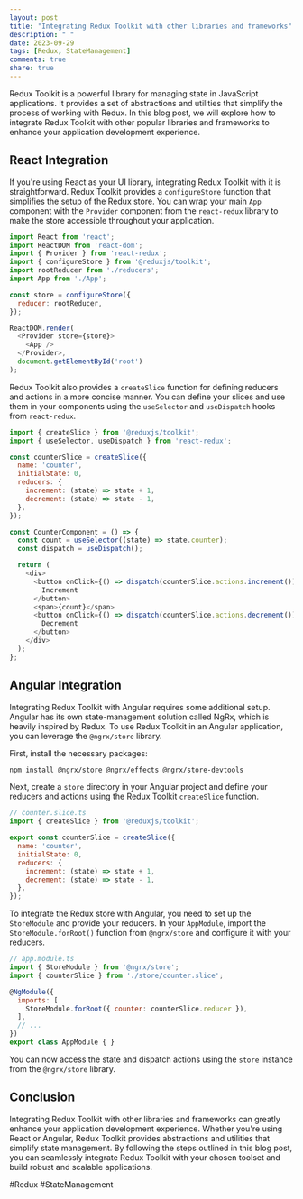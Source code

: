 ```yaml
---
layout: post
title: "Integrating Redux Toolkit with other libraries and frameworks"
description: " "
date: 2023-09-29
tags: [Redux, StateManagement]
comments: true
share: true
---
```


Redux Toolkit is a powerful library for managing state in JavaScript applications. It provides a set of abstractions and utilities that simplify the process of working with Redux. In this blog post, we will explore how to integrate Redux Toolkit with other popular libraries and frameworks to enhance your application development experience.

## React Integration

If you're using React as your UI library, integrating Redux Toolkit with it is straightforward. Redux Toolkit provides a `configureStore` function that simplifies the setup of the Redux store. You can wrap your main `App` component with the `Provider` component from the `react-redux` library to make the store accessible throughout your application.

```javascript
import React from 'react';
import ReactDOM from 'react-dom';
import { Provider } from 'react-redux';
import { configureStore } from '@reduxjs/toolkit';
import rootReducer from './reducers';
import App from './App';

const store = configureStore({
  reducer: rootReducer,
});

ReactDOM.render(
  <Provider store={store}>
    <App />
  </Provider>,
  document.getElementById('root')
);
```

Redux Toolkit also provides a `createSlice` function for defining reducers and actions in a more concise manner. You can define your slices and use them in your components using the `useSelector` and `useDispatch` hooks from `react-redux`.

```javascript
import { createSlice } from '@reduxjs/toolkit';
import { useSelector, useDispatch } from 'react-redux';

const counterSlice = createSlice({
  name: 'counter',
  initialState: 0,
  reducers: {
    increment: (state) => state + 1,
    decrement: (state) => state - 1,
  },
});

const CounterComponent = () => {
  const count = useSelector((state) => state.counter);
  const dispatch = useDispatch();

  return (
    <div>
      <button onClick={() => dispatch(counterSlice.actions.increment())}>
        Increment
      </button>
      <span>{count}</span>
      <button onClick={() => dispatch(counterSlice.actions.decrement())}>
        Decrement
      </button>
    </div>
  );
};
```

## Angular Integration

Integrating Redux Toolkit with Angular requires some additional setup. Angular has its own state-management solution called NgRx, which is heavily inspired by Redux. To use Redux Toolkit in an Angular application, you can leverage the `@ngrx/store` library.

First, install the necessary packages:

```bash
npm install @ngrx/store @ngrx/effects @ngrx/store-devtools
```

Next, create a `store` directory in your Angular project and define your reducers and actions using the Redux Toolkit `createSlice` function.

```javascript
// counter.slice.ts
import { createSlice } from '@reduxjs/toolkit';

export const counterSlice = createSlice({
  name: 'counter',
  initialState: 0,
  reducers: {
    increment: (state) => state + 1,
    decrement: (state) => state - 1,
  },
});
```

To integrate the Redux store with Angular, you need to set up the `StoreModule` and provide your reducers. In your `AppModule`, import the `StoreModule.forRoot()` function from `@ngrx/store` and configure it with your reducers.

```javascript
// app.module.ts
import { StoreModule } from '@ngrx/store';
import { counterSlice } from './store/counter.slice';

@NgModule({
  imports: [
    StoreModule.forRoot({ counter: counterSlice.reducer }),
  ],
  // ...
})
export class AppModule { }
```

You can now access the state and dispatch actions using the `store` instance from the `@ngrx/store` library.

## Conclusion

Integrating Redux Toolkit with other libraries and frameworks can greatly enhance your application development experience. Whether you're using React or Angular, Redux Toolkit provides abstractions and utilities that simplify state management. By following the steps outlined in this blog post, you can seamlessly integrate Redux Toolkit with your chosen toolset and build robust and scalable applications.

#Redux #StateManagement